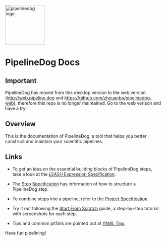 <img src="http://pipeline.dog/icon.png" alt="pipelinedog logo" height="128" >

# PipelineDog Docs

## Important
PipelineDog has moved from this desktop version to the web version (http://web.pipeline.dog and https://github.com/zhouanbo/pipelinedog-web), therefore this repo is no longer maintained. Go to the web verison and have a try!

## Overview

This is the documentation of PipelineDog, a tool that helps you better construct and maintain your scientific pipelines.

## Links

- To get an idea on the essential building blocks of PipelineDog steps, take a look at the [LEASH Expression Specification](https://github.com/ysunlab/PipelineDog/blob/master/pipelineDog.LEASHexpression.md).

- The [Step Specification](https://github.com/ysunlab/PipelineDog/blob/master/web.pipelineDog.StepFormatDefinition.md) has information of how to structure a PipelineDog step.

- To combine steps into a pipeline, refer to the [Project Specification](https://github.com/ysunlab/PipelineDog/blob/master/web.pipelineDog.ProjectFormatDefinition.md).

- Try it out following the [Start From Scratch](https://github.com/ysunlab/PipelineDog/blob/master/startFromScratch.md) guide, a step-by-step tutorial with screenshots for each step.

- Tips and common pitfalls are pointed out at [YAML Tips](https://github.com/ysunlab/PipelineDog/blob/master/pipelineDog.YAMLtips.md).

Have fun pipelining!
